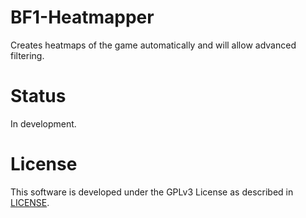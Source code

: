 # BF1-Heatmapper
Creates heatmaps of the game automatically and will allow advanced filtering. 

# Status
In development.

# License
This software is developed under the GPLv3 License as described in [LICENSE](LICENSE).
